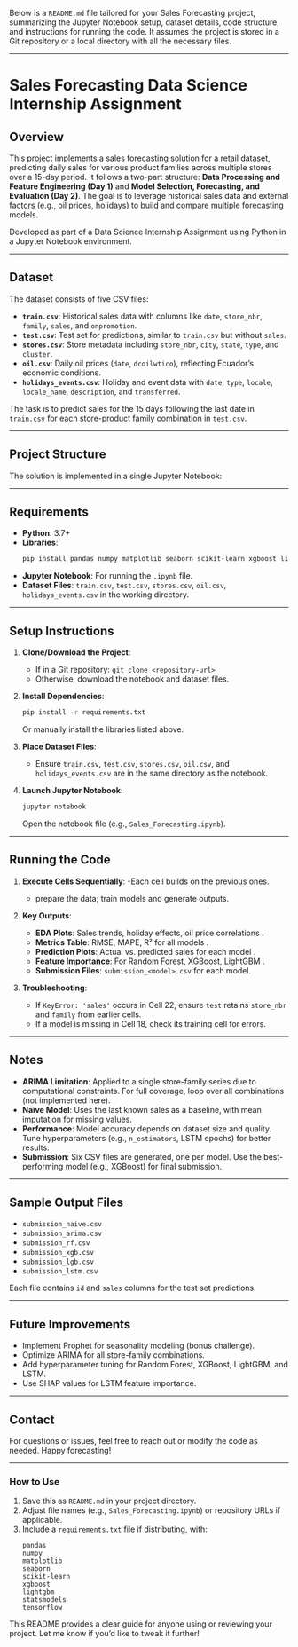 Below is a `README.md` file tailored for your Sales Forecasting project, summarizing the Jupyter Notebook setup, dataset details, code structure, and instructions for running the code. It assumes the project is stored in a Git repository or a local directory with all the necessary files.

---

# Sales Forecasting Data Science Internship Assignment

## Overview
This project implements a sales forecasting solution for a retail dataset, predicting daily sales for various product families across multiple stores over a 15-day period. It follows a two-part structure: **Data Processing and Feature Engineering (Day 1)** and **Model Selection, Forecasting, and Evaluation (Day 2)**. The goal is to leverage historical sales data and external factors (e.g., oil prices, holidays) to build and compare multiple forecasting models.

Developed as part of a Data Science Internship Assignment using Python in a Jupyter Notebook environment.

---

## Dataset
The dataset consists of five CSV files:
- **`train.csv`**: Historical sales data with columns like `date`, `store_nbr`, `family`, `sales`, and `onpromotion`.
- **`test.csv`**: Test set for predictions, similar to `train.csv` but without `sales`.
- **`stores.csv`**: Store metadata including `store_nbr`, `city`, `state`, `type`, and `cluster`.
- **`oil.csv`**: Daily oil prices (`date`, `dcoilwtico`), reflecting Ecuador’s economic conditions.
- **`holidays_events.csv`**: Holiday and event data with `date`, `type`, `locale`, `locale_name`, `description`, and `transferred`.

The task is to predict sales for the 15 days following the last date in `train.csv` for each store-product family combination in `test.csv`.

---

## Project Structure
The solution is implemented in a single Jupyter Notebook:



---

## Requirements
- **Python**: 3.7+
- **Libraries**:
  ```bash
  pip install pandas numpy matplotlib seaborn scikit-learn xgboost lightgbm statsmodels tensorflow
  ```
- **Jupyter Notebook**: For running the `.ipynb` file.
- **Dataset Files**: `train.csv`, `test.csv`, `stores.csv`, `oil.csv`, `holidays_events.csv` in the working directory.

---

## Setup Instructions
1. **Clone/Download the Project**:
   - If in a Git repository: `git clone <repository-url>`
   - Otherwise, download the notebook and dataset files.

2. **Install Dependencies**:
   ```bash
   pip install -r requirements.txt
   ```
   Or manually install the libraries listed above.

3. **Place Dataset Files**:
   - Ensure `train.csv`, `test.csv`, `stores.csv`, `oil.csv`, and `holidays_events.csv` are in the same directory as the notebook.

4. **Launch Jupyter Notebook**:
   ```bash
   jupyter notebook
   ```
   Open the notebook file (e.g., `Sales_Forecasting.ipynb`).

---

## Running the Code
1. **Execute Cells Sequentially**:
   -Each cell builds on the previous ones.
   - prepare the data; train models and generate outputs.

2. **Key Outputs**:
   - **EDA Plots**: Sales trends, holiday effects, oil price correlations .
   - **Metrics Table**: RMSE, MAPE, R² for all models .
   - **Prediction Plots**: Actual vs. predicted sales for each model .
   - **Feature Importance**: For Random Forest, XGBoost, LightGBM .
   - **Submission Files**: `submission_<model>.csv` for each model.

3. **Troubleshooting**:
   - If `KeyError: 'sales'` occurs in Cell 22, ensure `test` retains `store_nbr` and `family` from earlier cells.
   - If a model is missing in Cell 18, check its training cell for errors.

---

## Notes
- **ARIMA Limitation**: Applied to a single store-family series due to computational constraints. For full coverage, loop over all combinations (not implemented here).
- **Naïve Model**: Uses the last known sales as a baseline, with mean imputation for missing values.
- **Performance**: Model accuracy depends on dataset size and quality. Tune hyperparameters (e.g., `n_estimators`, LSTM epochs) for better results.
- **Submission**: Six CSV files are generated, one per model. Use the best-performing model (e.g., XGBoost) for final submission.

---

## Sample Output Files
- `submission_naive.csv`
- `submission_arima.csv`
- `submission_rf.csv`
- `submission_xgb.csv`
- `submission_lgb.csv`
- `submission_lstm.csv`

Each file contains `id` and `sales` columns for the test set predictions.

---

## Future Improvements
- Implement Prophet for seasonality modeling (bonus challenge).
- Optimize ARIMA for all store-family combinations.
- Add hyperparameter tuning for Random Forest, XGBoost, LightGBM, and LSTM.
- Use SHAP values for LSTM feature importance.

---

## Contact
For questions or issues, feel free to reach out or modify the code as needed. Happy forecasting!

--- 

### How to Use
1. Save this as `README.md` in your project directory.
2. Adjust file names (e.g., `Sales_Forecasting.ipynb`) or repository URLs if applicable.
3. Include a `requirements.txt` file if distributing, with:
   ```
   pandas
   numpy
   matplotlib
   seaborn
   scikit-learn
   xgboost
   lightgbm
   statsmodels
   tensorflow
   ```

This README provides a clear guide for anyone using or reviewing your project. Let me know if you’d like to tweak it further!
